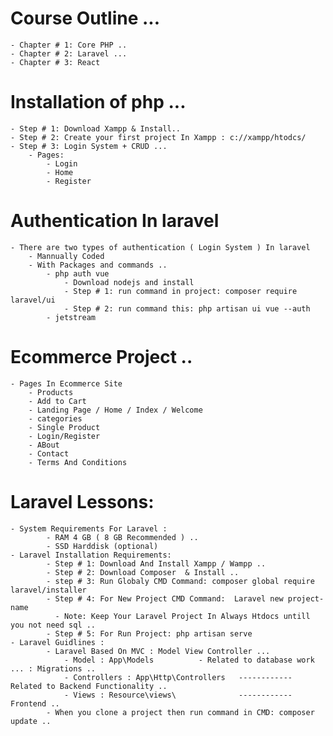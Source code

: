 # Course Outline ...

    - Chapter # 1: Core PHP ..
    - Chapter # 2: Laravel ...
    - Chapter # 3: React

# Installation of php ...

    - Step # 1: Download Xampp & Install..
    - Step # 2: Create your first project In Xampp : c://xampp/htodcs/
    - Step # 3: Login System + CRUD ...
        - Pages:
            - Login
            - Home
            - Register

# Authentication In laravel

    - There are two types of authentication ( Login System ) In laravel
        - Mannually Coded
        - With Packages and commands ..
            - php auth vue
                - Download nodejs and install
                - Step # 1: run command in project: composer require laravel/ui
                - Step # 2: run command this: php artisan ui vue --auth
            - jetstream

# Ecommerce Project ..

    - Pages In Ecommerce Site
        - Products
        - Add to Cart
        - Landing Page / Home / Index / Welcome
        - categories
        - Single Product
        - Login/Register
        - ABout
        - Contact
        - Terms And Conditions

# Laravel Lessons:

    - System Requirements For Laravel :
            - RAM 4 GB ( 8 GB Recommended ) ..
            - SSD Harddisk (optional)
    - Laravel Installation Requirements:
            - Step # 1: Download And Install Xampp / Wampp ..
            - Step # 2: Download Composer  & Install ..
            - step # 3: Run Globaly CMD Command: composer global require laravel/installer
            - Step # 4: For New Project CMD Command:  Laravel new project-name
              - Note: Keep Your Laravel Project In Always Htdocs untill you not need sql ..
            - Step # 5: For Run Project: php artisan serve
    - Laravel Guidlines :
            - Laravel Based On MVC : Model View Controller ...
                - Model : App\Models          - Related to database work ... : Migrations ..
                - Controllers : App\Http\Controllers   ------------ Related to Backend Functionality ..
                - Views : Resource\views\              ------------ Frontend ..
            - When you clone a project then run command in CMD: composer update ..
